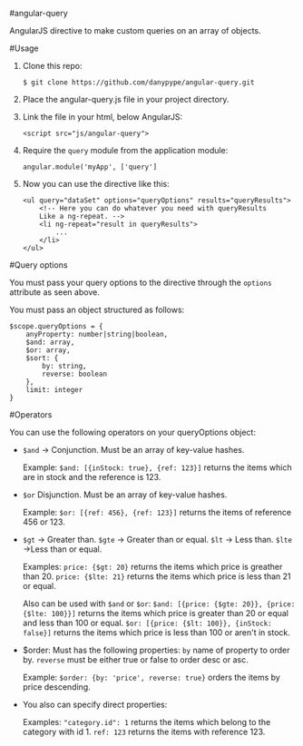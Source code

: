 #angular-query

AngularJS directive to make custom queries on an array of objects.

#Usage

1. Clone this repo:

    `$ git clone https://github.com/danypype/angular-query.git`

2. Place the angular-query.js file in your project directory.

3. Link the file in your html, below AngularJS:

    `<script src="js/angular-query">`

4. Require the `query` module from the application module:

    `angular.module('myApp', ['query']`

5. Now you can use the directive like this:

    ```
    <ul query="dataSet" options="queryOptions" results="queryResults">
        <!-- Here you can do whatever you need with queryResults
        Like a ng-repeat. -->
        <li ng-repeat="result in queryResults">
            ...
        </li>
    </ul>
    ```
#Query options

You must pass your query options to the directive through the `options` attribute as seen above.

You must pass an object structured as follows:

```
$scope.queryOptions = {
    anyProperty: number|string|boolean,
    $and: array,
    $or: array,
    $sort: {
        by: string,
        reverse: boolean
    },
    limit: integer
}
```

#Operators

You can use the following operators on your queryOptions object:

- `$and` -> Conjunction. Must be an array of key-value hashes.

    Example: `$and: [{inStock: true}, {ref: 123}]` returns the items which are in stock and the reference is 123.

- `$or` Disjunction. Must be an array of key-value hashes.

    Example: `$or: [{ref: 456}, {ref: 123}]` returns the items of reference 456 or 123.

- `$gt` -> Greater than.
    `$gte` -> Greater than or equal.
    `$lt` -> Less than.
    `$lte` ->Less than or equal.

    Examples: `price: {$gt: 20}` returns the items which price is greather than 20. `price: {$lte: 21}` returns the items which price is less than 21 or equal.

    Also can be used with `$and` or `$or`:
    `$and: [{price: {$gte: 20}}, {price: {$lte: 100}}]` returns the items which price is greater than 20 or equal and less than 100 or equal.
    `$or: [{price: {$lt: 100}}, {inStock: false}]` returns the items which price is less than 100 or aren't in stock.

- $order: Must has the following properties:
    `by` name of property to order by.
    `reverse` must be either true or false to order desc or asc.

    Example: `$order: {by: 'price', reverse: true}` orders the items by price descending.

- You also can specify direct properties:

    Examples: `"category.id": 1` returns the items which belong to the category with id 1. `ref: 123` returns the items with reference 123.
